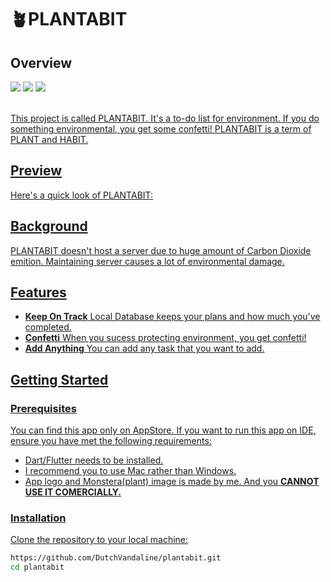 # 🪴PLANTABIT

## Overview
<img src="https://img.shields.io/badge/Dart-0175C2?style=for-the-badge&logo=Dart&logoColor=white"> <img src="https://img.shields.io/badge/Flutter-02569B?style=for-the-badge&logo=Flutter&logoColor=white"> <a href="https://apps.apple.com/us/app/plantabit/id1600635708"><img src="https://img.shields.io/badge/App Store-0D96F6?style=for-the-badge&logo=App Store&logoColor=white"> <br/><br/>

This project is called PLANTABIT. It's a to-do list for environment. If you do something environmental, you get some confetti!
PLANTABIT is a term of PLANT and HABIT.

## Preview
Here's a quick look of PLANTABIT:


## Background
PLANTABIT doesn't host a server due to huge amount of Carbon Dioxide emition. Maintaining server causes a lot of environmental damage.

## Features

- **Keep On Track** Local Database keeps your plans and how much you've completed.
- **Confetti** When you sucess protecting environment, you get confetti! 
- **Add Anything** You can add any task that you want to add.


## Getting Started
### Prerequisites

You can find this app only on <a href="https://apps.apple.com/us/app/plantabit/id1600635708">AppStore.
If you want to run this app on IDE, ensure you have met the following requirements:

- Dart/Flutter needs to be installed.
- I recommend you to use Mac rather than Windows.
- App logo and Monstera(plant) image is made by me. And you **CANNOT USE IT COMERCIALLY.**


### Installation
Clone the repository to your local machine:

```bash
https://github.com/DutchVandaline/plantabit.git
cd plantabit
```




